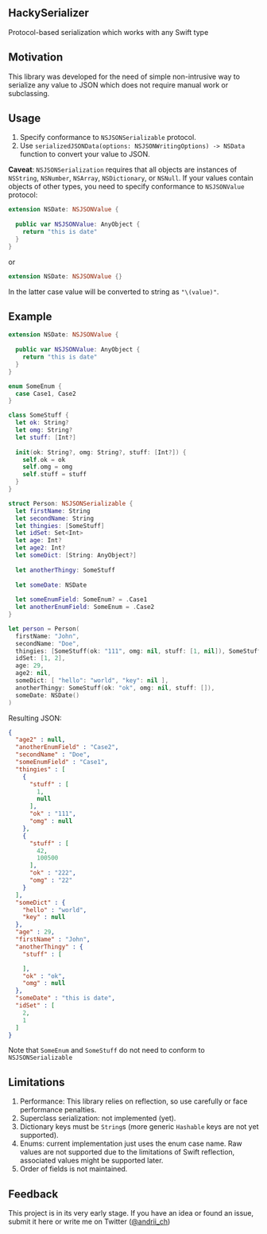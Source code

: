 ## HackySerializer
Protocol-based serialization which works with any Swift type

## Motivation
This library was developed for the need of simple non-intrusive way to serialize any value to JSON which does not require manual work or subclassing.

## Usage
1. Specify conformance to `NSJSONSerializable` protocol.
2. Use `serializedJSONData(options: NSJSONWritingOptions) -> NSData` function to convert your value to JSON.

**Caveat**: `NSJSONSerialization` requires that all objects are instances of `NSString`, `NSNumber`, `NSArray`, `NSDictionary`, or `NSNull`. If your values contain objects of other types, you need to specify conformance to `NSJSONValue` protocol:
```swift
extension NSDate: NSJSONValue {
   
  public var NSJSONValue: AnyObject {
    return "this is date"
  }
}
```
or 
```swift
extension NSDate: NSJSONValue {}
```
In the latter case value will be converted to string as `"\(value)"`.

## Example
```swift
extension NSDate: NSJSONValue {
  
  public var NSJSONValue: AnyObject {
    return "this is date"
  }
}

enum SomeEnum {
  case Case1, Case2
}

class SomeStuff {
  let ok: String?
  let omg: String?
  let stuff: [Int?]
  
  init(ok: String?, omg: String?, stuff: [Int?]) {
    self.ok = ok
    self.omg = omg
    self.stuff = stuff
  }
}

struct Person: NSJSONSerializable {
  let firstName: String
  let secondName: String
  let thingies: [SomeStuff]
  let idSet: Set<Int>
  let age: Int?
  let age2: Int?
  let someDict: [String: AnyObject?]
  
  let anotherThingy: SomeStuff
  
  let someDate: NSDate
  
  let someEnumField: SomeEnum? = .Case1
  let anotherEnumField: SomeEnum = .Case2
}

let person = Person(
  firstName: "John",
  secondName: "Doe",
  thingies: [SomeStuff(ok: "111", omg: nil, stuff: [1, nil]), SomeStuff(ok: "222", omg: "22", stuff: [42, 100500])],
  idSet: [1, 2],
  age: 29,
  age2: nil,
  someDict: [ "hello": "world", "key": nil ],
  anotherThingy: SomeStuff(ok: "ok", omg: nil, stuff: []),
  someDate: NSDate()
)
```
Resulting JSON:
```JSON
{
  "age2" : null,
  "anotherEnumField" : "Case2",
  "secondName" : "Doe",
  "someEnumField" : "Case1",
  "thingies" : [
    {
      "stuff" : [
        1,
        null
      ],
      "ok" : "111",
      "omg" : null
    },
    {
      "stuff" : [
        42,
        100500
      ],
      "ok" : "222",
      "omg" : "22"
    }
  ],
  "someDict" : {
    "hello" : "world",
    "key" : null
  },
  "age" : 29,
  "firstName" : "John",
  "anotherThingy" : {
    "stuff" : [

    ],
    "ok" : "ok",
    "omg" : null
  },
  "someDate" : "this is date",
  "idSet" : [
    2,
    1
  ]
}
```
Note that `SomeEnum` and `SomeStuff` do not need to conform to `NSJSONSerializable`


## Limitations
1. Performance: This library relies on reflection, so use carefully or face performance penalties.
2. Superclass serialization: not implemented (yet).
3. Dictionary keys must be `String`s (more generic `Hashable` keys are not yet supported).
4. Enums: current implementation just uses the enum case name. Raw values are not supported due to the limitations of Swift reflection, associated values might be supported later.
5. Order of fields is not maintained.

## Feedback
This project is in its very early stage. If you have an idea or found an issue, submit it here or write me on Twitter ([@andrii_ch](https://twitter.com/andrii_ch))


